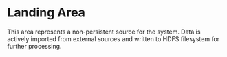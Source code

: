 # Landing Area #
This area represents a non-persistent source for the system.
Data is actively imported from external sources and written to HDFS filesystem for further processing.
